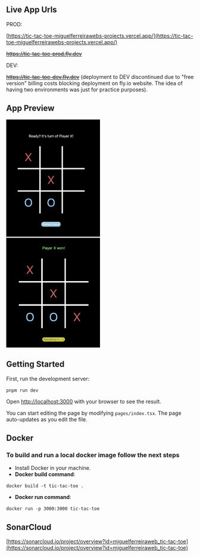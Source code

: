 ## Live App Urls

PROD:

[https://tic-tac-toe-miguelferreirawebs-projects.vercel.app/](https://tic-tac-toe-miguelferreirawebs-projects.vercel.app/)

~~https://tic-tac-toe-prod.fly.dev~~

DEV:

~~https://tic-tac-toe-dev.fly.dev~~
(deployment to DEV discontinued due to "free version" billing costs blocking deployment on fly.io website. The idea of having two environments was just for practice purposes).

## App Preview

<img src="/screenshots/player_turn.png" width="50%" height="50%" />
<img src="/screenshots/victory.png" width="50%" height="50%" />

## Getting Started

First, run the development server:

```
pnpm run dev
```

Open [http://localhost:3000](http://localhost:3000) with your browser to see the result.

You can start editing the page by modifying `pages/index.tsx`. The page auto-updates as you edit the file.

## Docker

### To build and run a local docker image follow the next steps

- Install Docker in your machine.
- **Docker build command**:

```
docker build -t tic-tac-toe .
```

- **Docker run command**:

```
docker run -p 3000:3000 tic-tac-toe
```

## SonarCloud

[https://sonarcloud.io/project/overview?id=miguelferreiraweb_tic-tac-toe](https://sonarcloud.io/project/overview?id=miguelferreiraweb_tic-tac-toe)
